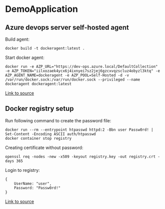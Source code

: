 # DemoApplication

## Azure devops server self-hosted agent

Build agent:
```
docker build -t dockeragent:latest .
```

Start docker agent:
```
docker run -e AZP_URL="https://dev-ops.azure.local/DefaultCollection" -e AZP_TOKEN="iilxozaek4ycx6j4ixnyei7sz2jej6gzcxvqzscluz4obyzl3ktq" -e AZP_AGENT_NAME=dockeragent -e AZP_POOL=Self-Hosted -d -v /var/run/docker.sock:/var/run/docker.sock --privileged --name dockeragent dockeragent:latest
```

[Link to source](https://docs.microsoft.com/en-us/azure/devops/pipelines/agents/docker?view=azure-devops)

## Docker registry setup

Run following command to create the password file:
```
docker run --rm --entrypoint htpasswd httpd:2 -Bbn user Passw0rd! | Set-Content -Encoding ASCII auth/htpasswd
docker container stop registry
```

Creating certificate without password:
```
openssl req -nodes -new -x509 -keyout registry.key -out registry.crt -days 365
```

Login to registry:
```
{
    UserName: "user",
    Password: "Passw0rd!"
}
```

[Link to source](https://docs.docker.com/registry/deploying/)
